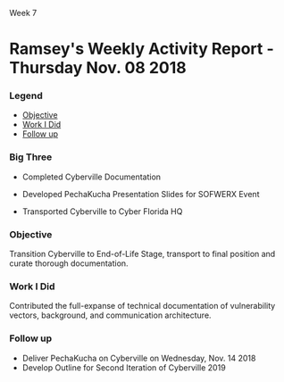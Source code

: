 Week 7
# Ramsey's Weekly Activity Report - Thursday Nov. 08 2018

### Legend
 - [Objective](#objective)
 - [Work I Did](#work-i-did)
 - [Follow up](#follow-up)

### Big Three

- Completed Cyberville Documentation

- Developed PechaKucha Presentation Slides for SOFWERX Event

- Transported Cyberville to Cyber Florida HQ

### Objective

Transition Cyberville to End-of-Life Stage, transport to final position and curate thorough documentation.

### Work I Did

Contributed the full-expanse of technical documentation of vulnerability vectors, background, and communication architecture.

### Follow up

- Deliver PechaKucha on Cyberville on Wednesday, Nov. 14 2018
- Develop Outline for Second Iteration of Cyberville 2019
